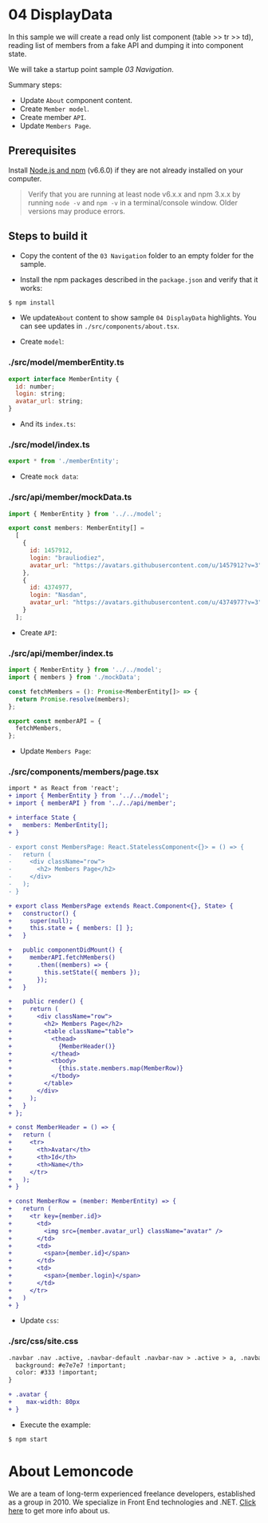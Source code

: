 # 04 DisplayData

In this sample we will create a read only list component (table >> tr >> td), reading list of members
from a fake API and dumping it into component state.

We will take a startup point sample _03 Navigation_.

Summary steps:

- Update `About` component content.
- Create `Member model`.
- Create member `API`.
- Update `Members Page`.

## Prerequisites

Install [Node.js and npm](https://nodejs.org/en/) (v6.6.0) if they are not already
installed on your computer.

> Verify that you are running at least node v6.x.x and npm 3.x.x by running `node -v` and `npm -v`
in a terminal/console window. Older versions may produce errors.

## Steps to build it

- Copy the content of the `03 Navigation` folder to an empty folder for the sample.

- Install the npm packages described in the `package.json` and verify that it works:

 ```bash
 $ npm install
 ```

- We update`About` content to show sample `04 DisplayData` highlights. You can see updates in `./src/components/about.tsx`.

- Create `model`:

### ./src/model/memberEntity.ts
```javascript
export interface MemberEntity {
  id: number;
  login: string;
  avatar_url: string;
}

```

- And its `index.ts`:

### ./src/model/index.ts
```javascript
export * from './memberEntity';

```

- Create `mock data`:

### ./src/api/member/mockData.ts
```javascript
import { MemberEntity } from '../../model';

export const members: MemberEntity[] =
  [
    {
      id: 1457912,
      login: "brauliodiez",
      avatar_url: "https://avatars.githubusercontent.com/u/1457912?v=3"
    },
    {
      id: 4374977,
      login: "Nasdan",
      avatar_url: "https://avatars.githubusercontent.com/u/4374977?v=3"
    }
  ];

```
- Create `API`:

### ./src/api/member/index.ts
```javascript
import { MemberEntity } from '../../model';
import { members } from './mockData';

const fetchMembers = (): Promise<MemberEntity[]> => {
  return Promise.resolve(members);
};

export const memberAPI = {
  fetchMembers,
};

```

- Update `Members Page`:

### ./src/components/members/page.tsx
```diff
import * as React from 'react';
+ import { MemberEntity } from '../../model';
+ import { memberAPI } from '../../api/member';

+ interface State {
+   members: MemberEntity[];
+ }

- export const MembersPage: React.StatelessComponent<{}> = () => {
-   return (
-     <div className="row">
-       <h2> Members Page</h2>
-     </div>
-   );
- }

+ export class MembersPage extends React.Component<{}, State> {
+   constructor() {
+     super(null);
+     this.state = { members: [] };
+   }

+   public componentDidMount() {
+     memberAPI.fetchMembers()
+       .then((members) => {
+         this.setState({ members });
+       });
+   }

+   public render() {
+     return (
+       <div className="row">
+         <h2> Members Page</h2>
+         <table className="table">
+           <thead>
+             {MemberHeader()}
+           </thead>
+           <tbody>
+             {this.state.members.map(MemberRow)}
+           </tbody>
+         </table>
+       </div>
+     );
+   }
+ };

+ const MemberHeader = () => {
+   return (
+     <tr>
+       <th>Avatar</th>
+       <th>Id</th>
+       <th>Name</th>
+     </tr>
+   );
+ }

+ const MemberRow = (member: MemberEntity) => {
+   return (
+     <tr key={member.id}>
+       <td>
+         <img src={member.avatar_url} className="avatar" />
+       </td>
+       <td>
+         <span>{member.id}</span>
+       </td>
+       <td>
+         <span>{member.login}</span>
+       </td>
+     </tr>
+   )
+ }

```

- Update `css`:

### ./src/css/site.css
```diff
.navbar .nav .active, .navbar-default .navbar-nav > .active > a, .navbar-default .navbar-nav > .active > a:hover, .navbar-default .navbar-nav > .active > a:focus{
  background: #e7e7e7 !important;
  color: #333 !important;
}

+ .avatar {
+    max-width: 80px
+ }

```

- Execute the example:

 ```bash
 $ npm start
 ```

# About Lemoncode

We are a team of long-term experienced freelance developers, established as a group in 2010.
We specialize in Front End technologies and .NET. [Click here](http://lemoncode.net/services/en/#en-home) to get more info about us.
